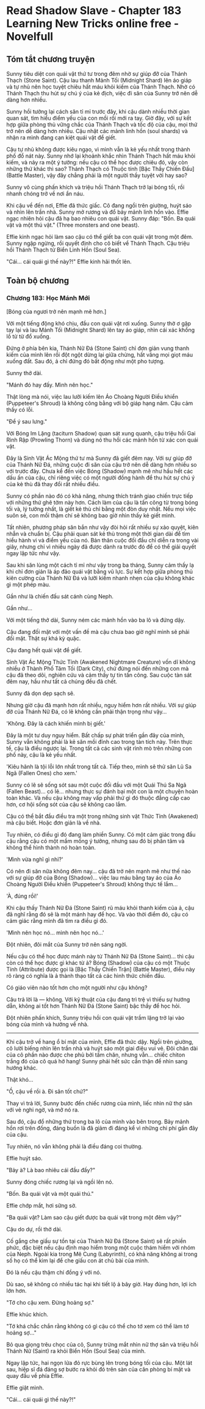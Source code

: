 # Read Shadow Slave - Chapter 183 Learning New Tricks online free - Novelfull

## Tóm tắt chương truyện

Sunny tiêu diệt con quái vật thứ tư trong đêm nhờ sự giúp đỡ của Thánh Thạch (Stone Saint). Cậu lau thanh Mảnh Tối (Midnight Shard) lên áo giáp và tự nhủ nên học tuyệt chiêu hất máu khỏi kiếm của Thánh Thạch. Nhờ có Thánh Thạch thu hút sự chú ý của kẻ địch, việc đi săn của Sunny trở nên dễ dàng hơn nhiều.

Sunny hồi tưởng lại cách săn tỉ mỉ trước đây, khi cậu dành nhiều thời gian quan sát, tìm hiểu điểm yếu của con mồi rồi mới ra tay. Giờ đây, với sự kết hợp giữa phòng thủ vững chắc của Thánh Thạch và tốc độ của cậu, mọi thứ trở nên dễ dàng hơn nhiều. Cậu nhặt các mảnh linh hồn (soul shards) và nhận ra mình đang cạn kiệt quái vật để giết.

Cậu tự nhủ không được kiêu ngạo, vì mình vẫn là kẻ yếu nhất trong thành phố đổ nát này. Sunny nhớ lại khoảnh khắc nhìn Thánh Thạch hất máu khỏi kiếm, và nảy ra một ý tưởng: nếu cậu có thể học được chiêu đó, vậy còn những thứ khác thì sao? Thánh Thạch có Thuộc tính [Bậc Thầy Chiến Đấu] (Battle Master), vậy đây chẳng phải là một người thầy tuyệt vời hay sao?

Sunny vô cùng phấn khích và triệu hồi Thánh Thạch trở lại bóng tối, rồi nhanh chóng trở về nơi ẩn náu.

Khi cậu về đến nơi, Effie đã thức giấc. Cô đang ngồi trên giường, huýt sáo và nhìn lên trần nhà. Sunny mở rương và đổ bảy mảnh linh hồn vào. Effie ngạc nhiên hỏi cậu đã hạ bao nhiêu con quái vật. Sunny đáp: "Bốn. Ba quái vật và một thú vật." (Three monsters and one beast).

Effie kinh ngạc hỏi làm sao cậu có thể giết ba con quái vật trong một đêm. Sunny ngập ngừng, rồi quyết định cho cô biết về Thánh Thạch. Cậu triệu hồi Thánh Thạch từ Biển Linh Hồn (Soul Sea).

"Cái… cái quái gì thế này?!" Effie kinh hãi thốt lên.

## Toàn bộ chương

### Chương 183: Học Mánh Mới

[Bóng của ngươi trở nên mạnh mẽ hơn.]

Với một tiếng động khó chịu, đầu con quái vật rơi xuống. Sunny thờ ơ gập tay lại và lau Mảnh Tối (Midnight Shard) lên tay áo giáp, nhìn cái xác khổng lồ từ từ đổ xuống.

Đứng ở phía bên kia, Thánh Nữ Đá (Stone Saint) chỉ đơn giản vung thanh kiếm của mình lên rồi đột ngột dừng lại giữa chừng, hất văng mọi giọt máu xuống đất. Sau đó, ả chỉ đứng đó bất động như một pho tượng.

Sunny thở dài.

"Mánh đó hay đấy. Mình nên học."

Thật lòng mà nói, việc lau lưỡi kiếm lên Áo Choàng Người Điều khiển (Puppeteer's Shroud) là không công bằng với bộ giáp hạng năm. Cậu cảm thấy có lỗi.

"Để ý sau lưng."

Với Bóng Im Lặng (taciturn Shadow) quan sát xung quanh, cậu triệu hồi Gai Rình Rập (Prowling Thorn) và dùng nó thu hồi các mảnh hồn từ xác con quái vật.

Đây là Sinh Vật Ác Mộng thứ tư mà Sunny đã giết đêm nay. Với sự giúp đỡ của Thánh Nữ Đá, những cuộc đi săn của cậu trở nên dễ dàng hơn nhiều so với trước đây. Chưa kể đến việc Bóng (Shadow) mạnh mẽ như hầu hết các dấu ấn của cậu, chỉ riêng việc có một người đồng hành để thu hút sự chú ý của kẻ thù đã thay đổi rất nhiều điều.

Sunny có phần nào đó có khả năng, nhưng thích tránh giao chiến trực tiếp với những thứ ghê tởm này hơn. Cách làm của cậu là tấn công từ trong bóng tối và, lý tưởng nhất, là giết kẻ thù chỉ bằng một đòn duy nhất. Nếu mọi việc suôn sẻ, con mồi thậm chí sẽ không bao giờ nhìn thấy kẻ giết mình.

Tất nhiên, phương pháp săn bắn như vậy đòi hỏi rất nhiều sự xảo quyệt, kiên nhẫn và chuẩn bị. Cậu phải quan sát kẻ thù trong một thời gian dài để tìm hiểu hành vi và điểm yếu của nó. Bản thân cuộc đối đầu chỉ diễn ra trong vài giây, nhưng chỉ vì nhiều ngày đã được dành ra trước đó để có thể giải quyết ngay lập tức như vậy.

Sau khi săn lùng một cách tỉ mỉ như vậy trong ba tháng, Sunny cảm thấy lạ khi chỉ đơn giản là áp đảo quái vật bằng vũ lực. Sự kết hợp giữa phòng thủ kiên cường của Thánh Nữ Đá và lưỡi kiếm nhanh nhẹn của cậu không khác gì một phép màu.

Gần như là chiến đấu sát cánh cùng Neph.

Gần như…

Với một tiếng thở dài, Sunny ném các mảnh hồn vào ba lô và đứng dậy.

Cậu đang đối mặt với một vấn đề mà cậu chưa bao giờ nghĩ mình sẽ phải đối mặt. Thật sự khá kỳ quặc.

Cậu đang hết quái vật để giết.

Sinh Vật Ác Mộng Thức Tỉnh (Awakened Nightmare Creature) vốn dĩ không nhiều ở Thành Phố Tăm Tối (Dark City), chứ đừng nói đến những con mà cậu đã theo dõi, nghiên cứu và cảm thấy tự tin tấn công. Sau cuộc tàn sát đêm nay, hầu như tất cả chúng đều đã chết.

Sunny đã dọn dẹp sạch sẽ.

Nhưng giờ cậu đã mạnh hơn rất nhiều, nguy hiểm hơn rất nhiều. Với sự giúp đỡ của Thánh Nữ Đá, có lẽ không cần phải thận trọng như vậy…

'Không. Đây là cách khiến mình bị giết.'

Đây là một tư duy nguy hiểm. Bất chấp sự phát triển gần đây của mình, Sunny vẫn không phải là kẻ săn mồi đỉnh cao trong tàn tích này. Trên thực tế, cậu là điều ngược lại. Trong tất cả các sinh vật rình mò trên những con phố này, cậu là kẻ yếu nhất.

'Kiêu hãnh là tội lỗi lớn nhất trong tất cả. Tiếp theo, mình sẽ thử săn Lũ Sa Ngã (Fallen Ones) cho xem.'

Sunny có lẽ sẽ sống sót sau một cuộc đối đầu với một Quái Thú Sa Ngã (Fallen Beast)… có lẽ… nhưng thực sự đánh bại một con là một chuyện hoàn toàn khác. Và nếu cậu không may vấp phải thứ gì đó thuộc đẳng cấp cao hơn, cơ hội sống sót của cậu sẽ không cao lắm.

Cậu có thể bắt đầu điều tra một trong những sinh vật Thức Tỉnh (Awakened) mà cậu biết. Hoặc đơn giản là về nhà.

Tuy nhiên, có điều gì đó đang làm phiền Sunny. Có một cảm giác trong đầu cậu rằng cậu có một mầm mống ý tưởng, nhưng sau đó bị phân tâm và không thể hình thành nó hoàn toàn.

'Mình vừa nghĩ gì nhỉ?'

Có nên đi săn nữa không đêm nay… cậu đã trở nên mạnh mẽ như thế nào với sự giúp đỡ của Bóng (Shadow)… việc lau máu bằng tay áo của Áo Choàng Người Điều khiển (Puppeteer's Shroud) không thực tế lắm…

'À, đúng rồi!'

Khi cậu thấy Thánh Nữ Đá (Stone Saint) rũ máu khỏi thanh kiếm của ả, cậu đã nghĩ rằng đó sẽ là một mánh hay để học. Và vào thời điểm đó, cậu có cảm giác rằng mình đã tìm ra điều gì đó.

'Mình nên học nó… mình nên học nó…'

Đột nhiên, đôi mắt của Sunny trở nên sáng ngời.

Nếu cậu có thể học được mánh này từ Thánh Nữ Đá (Stone Saint)… thì cậu còn có thể học được gì khác từ ả? Bóng (Shadow) của cậu có một Thuộc Tính (Attribute) được gọi là [Bậc Thầy Chiến Trận] (Battle Master), điều này rõ ràng có nghĩa là ả thành thạo tất cả các hình thức chiến đấu.

Có giáo viên nào tốt hơn cho một người như cậu không?

Câu trả lời là — không. Với kỹ thuật của cậu đang trì trệ vì thiếu sự hướng dẫn, không ai tốt hơn Thánh Nữ Đá (Stone Saint) bậc thầy để học hỏi.

Đột nhiên phấn khích, Sunny triệu hồi con quái vật trầm lặng trở lại vào bóng của mình và hướng về nhà.

***

Khi cậu trở về hang ổ bí mật của mình, Effie đã thức dậy. Ngồi trên giường, cô lười biếng nhìn lên trần nhà và huýt sáo một giai điệu vui vẻ. Đôi chân dài của cô phần nào được che phủ bởi tấm chăn, nhưng vẫn… chiếc chiton trắng đó của cô quá hở hang! Sunny phải hết sức cẩn thận để nhìn sang hướng khác.

Thật khó…

"Ồ, cậu về rồi à. Đi săn tốt chứ?"

Thay vì trả lời, Sunny bước đến chiếc rương của mình, liếc nhìn nữ thợ săn với vẻ nghi ngờ, và mở nó ra.

Sau đó, cậu đổ những thứ trong ba lô của mình vào bên trong. Bảy mảnh hồn rơi trên đống, đáng buồn là đã giảm đi đáng kể vì những chi phí gần đây của cậu.

Tuy nhiên, nó vẫn không phải là điều đáng coi thường.

Effie huýt sáo.

"Bảy à? Là bao nhiêu cái đầu đấy?"

Sunny đóng chiếc rương lại và ngồi lên nó.

"Bốn. Ba quái vật và một quái thú."

Effie chớp mắt, hơi sững sờ.

"Ba quái vật? Làm sao cậu giết được ba quái vật trong một đêm vậy?"

Cậu do dự, rồi thở dài.

Cố gắng che giấu sự tồn tại của Thánh Nữ Đá (Stone Saint) sẽ rất phiền phức, đặc biệt nếu cậu định mạo hiểm trong một cuộc thám hiểm với nhóm của Neph. Ngoài kia trong Mê Cung (Labyrinth), có khả năng không ai trong số họ có thể kìm lại để che giấu con át chủ bài của mình.

Đó là nếu cậu thậm chí đồng ý với nó.

Dù sao, sẽ không có nhiều tác hại khi tiết lộ ả bây giờ. Hay đúng hơn, lợi ích lớn hơn.

"Tớ cho cậu xem. Đừng hoảng sợ."

Effie khúc khích.

"Tớ khá chắc chắn rằng không có gì cậu có thể cho tớ xem có thể làm tớ hoảng sợ..."

Bỏ qua giọng trêu chọc của cô, Sunny trừng mắt nhìn nữ thợ săn và triệu hồi Thánh Nữ (Saint) ra khỏi Biển Hồn (Soul Sea) của mình.

Ngay lập tức, hai ngọn lửa đỏ rực bùng lên trong bóng tối của cậu. Một lát sau, hiệp sĩ đá đáng sợ bước ra khỏi đó trên sàn của căn phòng bí mật và quay đầu về phía Effie.

Effie giật mình.

"Cái… cái quái gì thế này?!"
